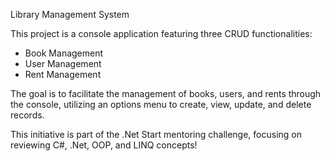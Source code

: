 Library Management System

This project is a console application featuring three CRUD functionalities:

- Book Management
- User Management
- Rent Management

The goal is to facilitate the management of books, users, and rents through the console, utilizing an options menu to create, view, update, and delete records.

This initiative is part of the .Net Start mentoring challenge, focusing on reviewing C#, .Net, OOP, and LINQ concepts!